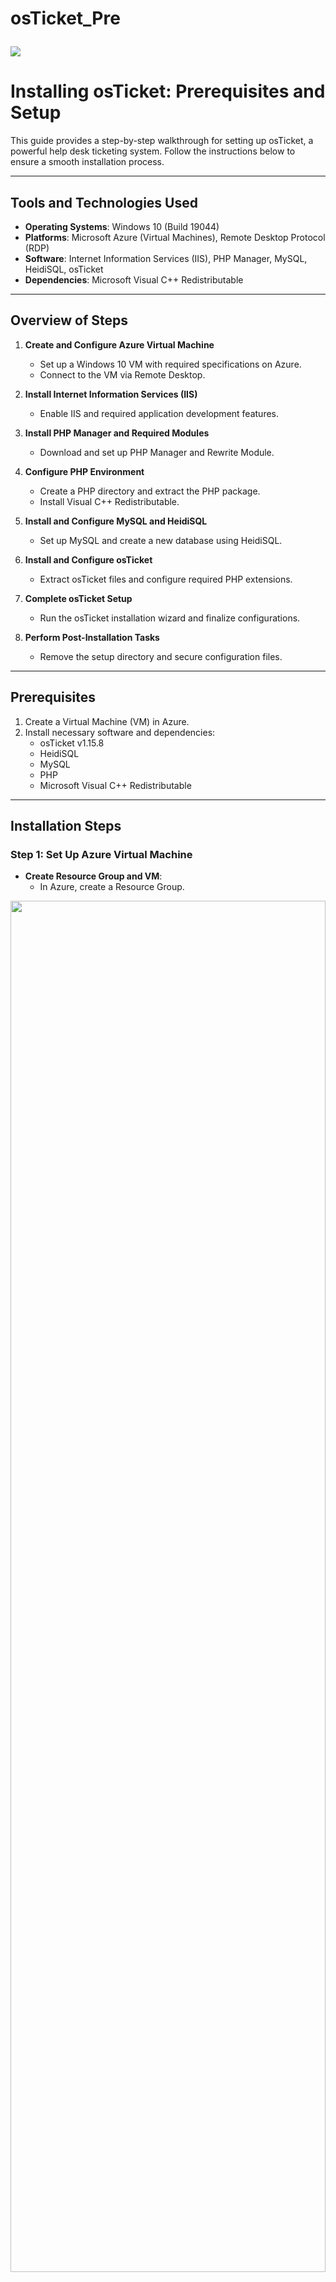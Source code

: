 # osTicket_Pre<p align="center">
<img src="https://i.imgur.com/Clzj7Xs.png"/>
</p>

# Installing osTicket: Prerequisites and Setup

This guide provides a step-by-step walkthrough for setting up osTicket, a powerful help desk ticketing system. Follow the instructions below to ensure a smooth installation process.

---

## Tools and Technologies Used

- **Operating Systems**: Windows 10 (Build 19044)
- **Platforms**: Microsoft Azure (Virtual Machines), Remote Desktop Protocol (RDP)
- **Software**: Internet Information Services (IIS), PHP Manager, MySQL, HeidiSQL, osTicket
- **Dependencies**: Microsoft Visual C++ Redistributable

---

## Overview of Steps

1. **Create and Configure Azure Virtual Machine**
   - Set up a Windows 10 VM with required specifications on Azure.
   - Connect to the VM via Remote Desktop.

2. **Install Internet Information Services (IIS)**
   - Enable IIS and required application development features.

3. **Install PHP Manager and Required Modules**
   - Download and set up PHP Manager and Rewrite Module.

4. **Configure PHP Environment**
   - Create a PHP directory and extract the PHP package.
   - Install Visual C++ Redistributable.

5. **Install and Configure MySQL and HeidiSQL**
   - Set up MySQL and create a new database using HeidiSQL.

6. **Install and Configure osTicket**
   - Extract osTicket files and configure required PHP extensions.

7. **Complete osTicket Setup**
   - Run the osTicket installation wizard and finalize configurations.

8. **Perform Post-Installation Tasks**
   - Remove the setup directory and secure configuration files.

---

## Prerequisites

1. Create a Virtual Machine (VM) in Azure.
2. Install necessary software and dependencies:
   - osTicket v1.15.8
   - HeidiSQL
   - MySQL
   - PHP
   - Microsoft Visual C++ Redistributable

---

## Installation Steps

### Step 1: Set Up Azure Virtual Machine

- **Create Resource Group and VM**:
  - In Azure, create a Resource Group.

<p align="center">
<img src="https://i.imgur.com/eBi5k2l.png" height="75%" width="100%"/>
</p>

- **Create a VM on Azure**:
  - Set up a Windows 10 VM with 2-4 virtual CPUs and a new Virtual Network (Vnet).
  - Note down the username and password for RDP access.

<p align="center">
<img src="https://i.imgur.com/dEF1c7h.png" height="75%" width="100%"/>
</p>

- **Connect via Remote Desktop**:
  - Use the Remote Desktop Connection app to log into your Azure VM.

### Step 2: Enable IIS

- Navigate to **Control Panel > Programs > Turn Windows features on or off**.
- Enable **Internet Information Services (IIS)** and expand the following options:
  - **World Wide Web Services > Application Development Features > CGI**

<p align="center">
<img src="https://i.imgur.com/iB0DDRd.png" height="75%" width="100%"/>
</p>

### Step 3: Install PHP Manager and Rewrite Module

- Download and install the **PHP Manager** and **Rewrite Module**.

<p align="center">
<img src="https://i.imgur.com/pmwpPEu.png" height="75%" width="100%"/>
</p>

### Step 4: Configure PHP

- **Create PHP Directory**:
  - Create a folder `C:\PHP`.
  - Download and extract the `php-7.3.8-nts-Win32-VC15-x86.zip` file into `C:\PHP`.

<p align="center">
<img src="https://i.imgur.com/18746085-a3cf-4f1f-b0d5-5cd73f969319.png" height="75%" width="100%"/>
</p>

- **Install VC Redistributable**:
  - Download and install **VC_Redist**.

<p align="center">
<img src="https://i.imgur.com/Gx8ryBV.png" height="75%" width="100%"/>
</p>

### Step 5: Install MySQL and HeidiSQL

- Download and install **MySQL**.
  - Set up a username and password for database access.

<p align="center">
<img src="https://i.imgur.com/IVpLg40.png" height="75%" width="100%"/>
</p>

- Install **HeidiSQL** and create a new database named `osTicket`.

<p align="center">
<img src="https://i.imgur.com/vXzmQqg.png" height="75%" width="100%"/>
</p>

### Step 6: Install osTicket

- Download osTicket and extract the `upload` folder to `C:\inetpub\wwwroot`.
- Rename `upload` to `osTicket`.

<p align="center">
<img src="https://i.imgur.com/pDikkgq.png" height="75%" width="100%"/>
</p>

- Restart IIS and browse to the osTicket installation page (`http://localhost/osTicket`).

### Step 7: Configure osTicket

- Enable required PHP extensions in IIS:
  - `php_imap.dll`
  - `php_intl.dll`
  - `php_opcache.dll`

<p align="center">
<img src="https://i.imgur.com/LFKo5Hs.png" height="75%" width="100%"/>
</p>

- Rename and set permissions for the configuration file:
  - Rename `ost-sampleconfig.php` to `ost-config.php`.
  - Disable inheritance and assign `Everyone` full access.

<p align="center">
<img src="https://i.imgur.com/YzsMXNX.png" height="75%" width="100%"/>
</p>

### Step 8: Complete Installation

- Configure the database in the osTicket setup wizard:
  - Database Name: `osTicket`
  - Username: `root`
  - Password: Set during MySQL installation.

<p align="center">
<img src="https://i.imgur.com/akDyber.png" height="75%" width="100%"/>
</p>

- Click **Install Now!** to finalize.

### Step 9: Post-Installation Cleanup

- Delete the `setup` directory: `C:\inetpub\wwwroot\osTicket\setup`.
- Set `ost-config.php` to read-only.

<p align="center">
<img src="https://i.imgur.com/n6k46XL.png" height="75%" width="100%"/>
</p>

### Step 10: Access osTicket Admin Panel

- Log in to the osTicket Admin Panel: `http://localhost/osTicket/scp/login.php`.

<p align="center">
<img src="https://i.imgur.com/8wvWH0H.jpg" height="75%" width="100%"/>
</p>

---

## Congratulations!

You've successfully installed and configured osTicket.
